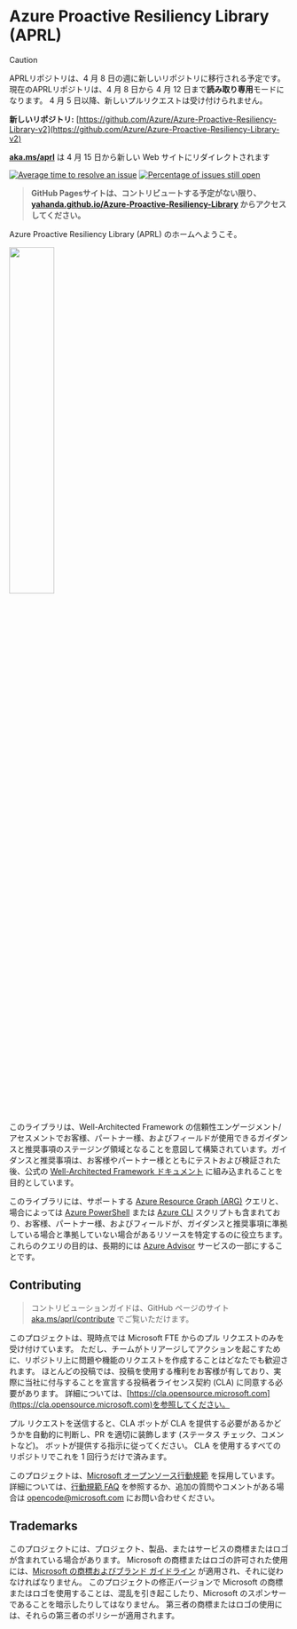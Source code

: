 # Azure Proactive Resiliency Library (APRL)

> [!CAUTION]
> APRLリポジトリは、4 月 8 日の週に新しいリポジトリに移行される予定です。
> 現在のAPRLリポジトリは、4 月 8 日から 4 月 12 日まで**読み取り専用**モードになります。
> 4 月 5 日以降、新しいプルリクエストは受け付けられません。
>
> **新しいリポジトリ:** [https://github.com/Azure/Azure-Proactive-Resiliency-Library-v2](https://github.com/Azure/Azure-Proactive-Resiliency-Library-v2)
>
> **[aka.ms/aprl](https://aka.ms/aprl)** は 4 月 15 日から新しい Web サイトにリダイレクトされます

[![Average time to resolve an issue](http://isitmaintained.com/badge/resolution/Azure/Azure-Proactive-Resiliency-Library.svg)](http://isitmaintained.com/project/Azure/Azure-Proactive-Resiliency-Library "Average time to resolve an issue")
[![Percentage of issues still open](http://isitmaintained.com/badge/open/Azure/Azure-Proactive-Resiliency-Library.svg)](http://isitmaintained.com/project/Azure/Azure-Proactive-Resiliency-Library "Percentage of issues still open")

> **GitHub Pagesサイトは、コントリビュートする予定がない限り、[yahanda.github.io/Azure-Proactive-Resiliency-Library](https://yahanda.github.io/Azure-Proactive-Resiliency-Library) からアクセスしてください。**

Azure Proactive Resiliency Library (APRL) のホームへようこそ。

<img src="docs/static/media/img/aprl-white.png" width=40%>

このライブラリは、Well-Architected Framework の信頼性エンゲージメント/アセスメントでお客様、パートナー様、およびフィールドが使用できるガイダンスと推奨事項のステージング領域となることを意図して構築されています。ガイダンスと推奨事項は、お客様やパートナー様とともにテストおよび検証された後、公式の [Well-Architected Framework ドキュメント](https://aka.ms/waf) に組み込まれることを目的としています。

このライブラリには、サポートする [Azure Resource Graph (ARG)](https://learn.microsoft.com/azure/governance/resource-graph/overview) クエリと、場合によっては [Azure PowerShell](https://learn.microsoft.com/powershell/azure/what-is-azure-powershell) または [Azure CLI](https://learn.microsoft.com/cli/azure/what-is-azure-cli) スクリプトも含まれており、お客様、パートナー様、およびフィールドが、ガイダンスと推奨事項に準拠している場合と準拠していない場合があるリソースを特定するのに役立ちます。これらのクエリの目的は、長期的には [Azure Advisor](https://learn.microsoft.com/azure/advisor/advisor-overview) サービスの一部にすることです。

## Contributing

> コントリビューションガイドは、GitHub ページのサイト [aka.ms/aprl/contribute](https://aka.ms/aprl/contribute) でご覧いただけます。

このプロジェクトは、現時点では Microsoft FTE からのプル リクエストのみを受け付けています。 ただし、チームがトリアージしてアクションを起こすために、リポジトリ上に問題や機能のリクエストを作成することはどなたでも歓迎されます。 ほとんどの投稿では、投稿を使用する権利をお客様が有しており、実際に当社に付与することを宣言する投稿者ライセンス契約 (CLA) に同意する必要があります。 詳細については、[https://cla.opensource.microsoft.com](https://cla.opensource.microsoft.com)を参照してください。

プル リクエストを送信すると、CLA ボットが CLA を提供する必要があるかどうかを自動的に判断し、PR を適切に装飾します (ステータス チェック、コメントなど)。 ボットが提供する指示に従ってください。 CLA を使用するすべてのリポジトリでこれを 1 回行うだけで済みます。

このプロジェクトは、[Microsoft オープンソース行動規範](https://opensource.microsoft.com/codeofconduct/) を採用しています。 詳細については、[行動規範 FAQ](https://opensource.microsoft.com/codeofconduct/faq/) を参照するか、追加の質問やコメントがある場合は [opencode@microsoft.com](mailto:opencode@microsoft.com) にお問い合わせください。

## Trademarks

このプロジェクトには、プロジェクト、製品、またはサービスの商標またはロゴが含まれている場合があります。 Microsoft の商標またはロゴの許可された使用には、[Microsoft の商標およびブランド ガイドライン](https://www.microsoft.com/legal/intellectualproperty/trademarks/usage/general) が適用され、それに従わなければなりません。 このプロジェクトの修正バージョンで Microsoft の商標またはロゴを使用することは、混乱を引き起こしたり、Microsoft のスポンサーであることを暗示したりしてはなりません。 第三者の商標またはロゴの使用には、それらの第三者のポリシーが適用されます。
